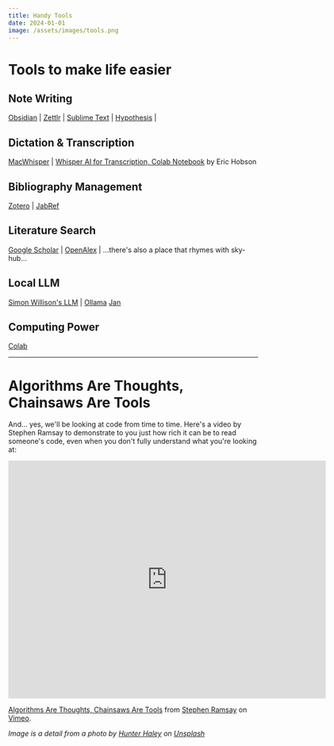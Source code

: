 ```yaml
---
title: Handy Tools
date: 2024-01-01
image: /assets/images/tools.png
---
```


# Tools to make life easier

## Note Writing

[Obsidian](https://obsidian.md) |
[Zettlr](https://www.zettlr.com/) |
[Sublime Text](https://www.sublimetext.com/) |
[Hypothesis](https://hypothes.is) |

## Dictation & Transcription

[MacWhisper](https://goodsnooze.gumroad.com/l/macwhisper) |
[Whisper AI for Transcription, Colab Notebook](https://colab.research.google.com/github/XLabCU/useful_notebooks/blob/main/Google_Colab_Notebook_for_Transcription_using_Whisper_AI.ipynb) by Eric Hobson

## Bibliography Management

[Zotero](https://zotero.org) |
[JabRef](https://docs.jabref.org/)

## Literature Search

[Google Scholar](https://scholar.google.com) |
[OpenAlex](https://openalex.org/) |
...there's also a place that rhymes with sky-hub...

## Local LLM

[Simon Willison's LLM](https://llm.datasette.io) |
[Ollama](https://ollama.com/)
[Jan](https://jan.ai/)

## Computing Power

[Colab](https://colab.research.google.com)

---

# Algorithms Are Thoughts, Chainsaws Are Tools

And... yes, we'll be looking at code from time to time. Here's a video by Stephen Ramsay to demonstrate to you just how rich it can be to read someone's code, even when you don't fully understand what you're looking at:

<iframe src="https://player.vimeo.com/video/699880166?h=65fc87127d" width="640" height="480" frameborder="0" allow="autoplay; fullscreen; picture-in-picture" allowfullscreen></iframe>
<p><a href="https://vimeo.com/699880166">Algorithms Are Thoughts, Chainsaws Are Tools</a> from <a href="https://vimeo.com/user172491611">Stephen Ramsay</a> on <a href="https://vimeo.com">Vimeo</a>.</p>

_Image is a detail from a photo by <a href="https://unsplash.com/@hnhmarketing?utm_content=creditCopyText&utm_medium=referral&utm_source=unsplash">Hunter Haley</a> on <a href="https://unsplash.com/photos/four-handheld-tools-on-board-s8OO2-t-HmQ">Unsplash</a>_

